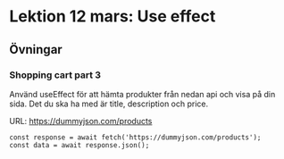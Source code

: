 # Lektion 12 mars: Use effect

## Övningar

### Shopping cart part 3

Använd useEffect för att hämta produkter från nedan api och visa på din sida. Det du ska ha med är title, description och price.

URL: https://dummyjson.com/products

```
const response = await fetch('https://dummyjson.com/products');
const data = await response.json();
```
